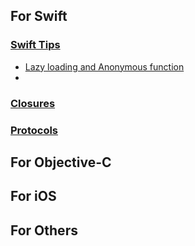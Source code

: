 
## For Swift

### [Swift Tips](https://github.com/Leon0206/Documents/tree/main/Swift/Tips)
* [Lazy loading and Anonymous function](https://github.com/Leon0206/Documents/blob/main/Swift/Tips/Lazy%20loading%20and%20Anonymous%20function.md) 
* 
### [Closures](https://github.com/Leon0206/Documents/blob/main/Swift/Closures.md)

### [Protocols](https://github.com/Leon0206/Documents/tree/main/Swift/Protocols)


## For Objective-C

## For iOS

## For Others



